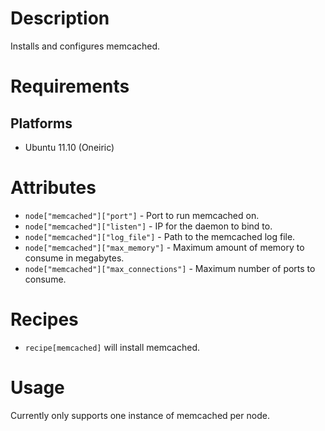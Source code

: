 # Description #

Installs and configures memcached.

# Requirements #

## Platforms ##

* Ubuntu 11.10 (Oneiric)

# Attributes #

* `node["memcached"]["port"]` - Port to run memcached on.
* `node["memcached"]["listen"]` - IP for the daemon to bind to.
* `node["memcached"]["log_file"]` - Path to the memcached log file.
* `node["memcached"]["max_memory"]` - Maximum amount of memory to consume in
  megabytes.
* `node["memcached"]["max_connections"]` - Maximum number of ports to consume.

# Recipes #

* `recipe[memcached]` will install memcached.

# Usage #

Currently only supports one instance of memcached per node.

